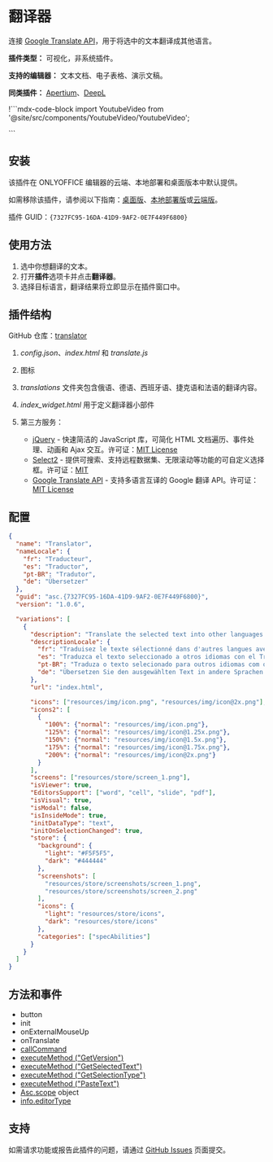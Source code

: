 # 翻译器

连接 [Google Translate API](https://cloud.google.com/translate?hl=ru)，用于将选中的文本翻译成其他语言。

**插件类型：** 可视化，非系统插件。

**支持的编辑器：** 文本文档、电子表格、演示文稿。

**同类插件：** [Apertium](https://github.com/ONLYOFFICE/onlyoffice.github.io/tree/master/sdkjs-plugins/content/apertium)、[DeepL](https://github.com/ONLYOFFICE/onlyoffice.github.io/tree/master/sdkjs-plugins/content/deepl)

!```mdx-code-block
import YoutubeVideo from '@site/src/components/YoutubeVideo/YoutubeVideo';

<YoutubeVideo videoId="jCciDL48KHE" />
```

## 安装

该插件在 ONLYOFFICE 编辑器的云端、本地部署和桌面版本中默认提供。

如需移除该插件，请参阅以下指南：[桌面版](../../tutorials/installing/onlyoffice-desktop-editors.md)、[本地部署版](../../tutorials/installing/onlyoffice-docs-on-premises.md)或[云端版](../../tutorials/installing/onlyoffice-cloud.md)。

插件 GUID：`{7327FC95-16DA-41D9-9AF2-0E7F449F6800}`

## 使用方法

1. 选中你想翻译的文本。
2. 打开**插件**选项卡并点击**翻译器**。
3. 选择目标语言，翻译结果将立即显示在插件窗口中。

## 插件结构

GitHub 仓库：[translator](https://github.com/ONLYOFFICE/onlyoffice.github.io/tree/master/sdkjs-plugins/content/translator)

1. *config.json*、*index.html* 和 *translate.js*

2. 图标

3. *translations* 文件夹包含俄语、德语、西班牙语、捷克语和法语的翻译内容。

4. *index_widget.html* 用于定义翻译器小部件

5. 第三方服务：

   - [jQuery](https://jquery.com) - 快速简洁的 JavaScript 库，可简化 HTML 文档遍历、事件处理、动画和 Ajax 交互。许可证：[MIT License](https://github.com/ONLYOFFICE/onlyoffice.github.io/blob/master/sdkjs-plugins/content/translator/licenses/jQuery.license)
   - [Select2](https://select2.org/) - 提供可搜索、支持远程数据集、无限滚动等功能的可自定义选择框。许可证：[MIT](https://github.com/ONLYOFFICE/onlyoffice.github.io/blob/master/sdkjs-plugins/content/translator/licenses/Select2.license)
   - [Google Translate API](https://cloud.google.com/translate?hl=ru) - 支持多语言互译的 Google 翻译 API。许可证：[MIT License](https://github.com/matheuss/google-translate-api/blob/master/LICENSE)

## 配置

``` json
{
  "name": "Translator",
  "nameLocale": {
    "fr": "Traducteur",
    "es": "Traductor",
    "pt-BR": "Tradutor",
    "de": "Übersetzer"
  },
  "guid": "asc.{7327FC95-16DA-41D9-9AF2-0E7F449F6800}",
  "version": "1.0.6",

  "variations": [
    {
      "description": "Translate the selected text into other languages with Google Translate.",
      "descriptionLocale": {
        "fr": "Traduisez le texte sélectionné dans d'autres langues avec Google Translate.",
        "es": "Traduzca el texto seleccionado a otros idiomas con el Traductor de Google.",
        "pt-BR": "Traduza o texto selecionado para outros idiomas com o Google Translate.",
        "de": "Übersetzen Sie den ausgewählten Text in andere Sprachen mit Google Translate."
      },
      "url": "index.html",

      "icons": ["resources/img/icon.png", "resources/img/icon@2x.png"],
      "icons2": [
        {
          "100%": {"normal": "resources/img/icon.png"},
          "125%": {"normal": "resources/img/icon@1.25x.png"},
          "150%": {"normal": "resources/img/icon@1.5x.png"},
          "175%": {"normal": "resources/img/icon@1.75x.png"},
          "200%": {"normal": "resources/img/icon@2x.png"}
        }
      ],
      "screens": ["resources/store/screen_1.png"],
      "isViewer": true,
      "EditorsSupport": ["word", "cell", "slide", "pdf"],
      "isVisual": true,
      "isModal": false,
      "isInsideMode": true,
      "initDataType": "text",
      "initOnSelectionChanged": true,
      "store": {
        "background": {
          "light": "#F5F5F5",
          "dark": "#444444"
        },
        "screenshots": [
          "resources/store/screenshots/screen_1.png",
          "resources/store/screenshots/screen_2.png"
        ],
        "icons": {
          "light": "resources/store/icons",
          "dark": "resources/store/icons"
        },
        "categories": ["specAbilities"]
      }
    }
  ]
}
```

## 方法和事件

- button
- init
- onExternalMouseUp
- onTranslate
- [callCommand](/docs/plugin-and-macros/interacting-with-editors/overview/how-to-call-commands.md#callcommand)
- [executeMethod ("GetVersion")](/docs/plugin-and-macros/interacting-with-editors/text-document-api/Methods/GetVersion.md)
- [executeMethod ("GetSelectedText")](/docs/plugin-and-macros/interacting-with-editors/text-document-api/Methods/GetSelectedText.md)
- [executeMethod ("GetSelectionType")](/docs/plugin-and-macros/interacting-with-editors/text-document-api/Methods/GetSelectionType.md)
- [executeMethod ("PasteText")](/docs/plugin-and-macros/interacting-with-editors/text-document-api/Methods/PasteText.md)
- [Asc.scope](/docs/plugin-and-macros/interacting-with-editors/overview/how-to-call-commands.md#ascscope-object) object
- [info.editorType](/docs/plugin-and-macros/interacting-with-editors/overview/how-to-call-commands.md#editorType)

## 支持

如需请求功能或报告此插件的问题，请通过 [GitHub Issues](https://github.com/ONLYOFFICE/onlyoffice.github.io/issues) 页面提交。
